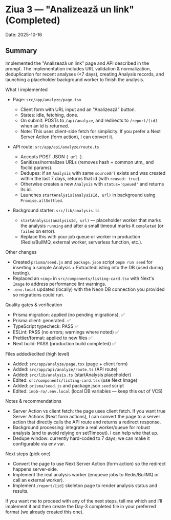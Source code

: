 # Ziua 3 — "Analizează un link" (Completed)

Date: 2025-10-16

Summary
-------
Implemented the "Analizează un link" page and API described in the prompt. The implementation includes URL validation & normalization, deduplication for recent analyses (<7 days), creating Analysis records, and launching a placeholder background worker to finish the analysis.

What I implemented
- Page: `src/app/analyze/page.tsx`
  - Client form with URL input and an "Analizează" button.
  - States: idle, fetching, done.
  - On submit: POSTs to `/api/analyze`, and redirects to `/report/[id]` when an id is returned.
  - Note: This uses client-side fetch for simplicity. If you prefer a Next Server Action (form action), I can convert it.

- API route: `src/app/api/analyze/route.ts`
  - Accepts POST JSON `{ url }`.
  - Sanitizes/normalizes URLs (removes hash + common utm_ and fbclid params).
  - Dedupes: if an `Analysis` with same `sourceUrl` exists and was created within the last 7 days, returns that id (with `reused: true`).
  - Otherwise creates a new `Analysis` with `status='queued'` and returns its id.
  - Launches `startAnalysis(analysisId, url)` in background using `Promise.allSettled`.

- Background starter: `src/lib/analysis.ts`
  - `startAnalysis(analysisId, url)` — placeholder worker that marks the analysis `running` and after a small timeout marks it `completed` (or `failed` on error).
  - Replace this with your job queue or worker in production (Redis/BullMQ, external worker, serverless function, etc.).

Other changes
- Created `prisma/seed.js` and `package.json` script `pnpm run seed` for inserting a sample Analysis + ExtractedListing into the DB (used during testing).
- Replaced an `<img>` in `src/components/listing-card.tsx` with Next's `Image` to address performance lint warnings.
- `.env.local` updated (locally) with the Neon DB connection you provided so migrations could run.

Quality gates & verification
- Prisma migration: applied (no pending migrations). ✅
- Prisma client: generated. ✅
- TypeScript typecheck: PASS ✅
- ESLint: PASS (no errors; warnings where noted) ✅
- Prettier/format: applied to new files ✅
- Next build: PASS (production build completed) ✅

Files added/edited (high level)
- Added: `src/app/analyze/page.tsx` (page + client form)
- Added: `src/app/api/analyze/route.ts` (API route)
- Added: `src/lib/analysis.ts` (startAnalysis placeholder)
- Edited: `src/components/listing-card.tsx` (use Next Image)
- Added: `prisma/seed.js` and package.json `seed` script
- Edited: `imob-ro/.env.local` (local DB variables — keep this out of VCS)

Notes & recommendations
- Server Action vs client fetch: the page uses client fetch. If you want true Server Actions (Next form actions), I can convert the page to a server action that directly calls the API route and returns a redirect response.
- Background processing: integrate a real worker/queue for robust analysis (and to avoid relying on setTimeout). I can help wire that up.
- Dedupe window: currently hard-coded to 7 days; we can make it configurable via env var.

Next steps (pick one)
- Convert the page to use Next Server Action (form action) so the redirect happens server-side.
- Implement the real analysis worker (enqueue jobs to Redis/BullMQ or call an external worker).
- Implement `/report/[id]` skeleton page to render analysis status and results.

If you want me to proceed with any of the next steps, tell me which and I'll implement it and then create the Day-3 completed file in your preferred format (we already created this one).
